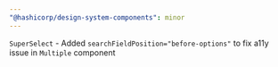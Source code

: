 ```yaml
---
"@hashicorp/design-system-components": minor
---
```


`SuperSelect` - Added `searchFieldPosition="before-options"` to fix a11y issue in `Multiple` component

